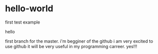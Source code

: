# hello-world
first test example

hello

first branch for the master. i'm begginer of the github
i am very excited to use github
it will be very useful in my programming carreer.
yes!!!
